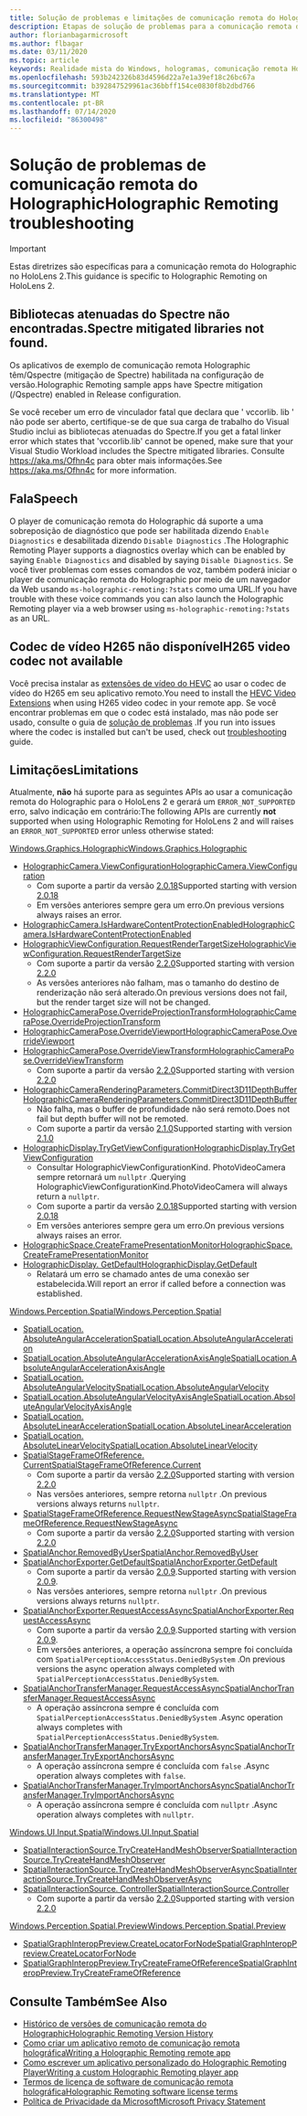 ```yaml
---
title: Solução de problemas e limitações de comunicação remota do Holographic
description: Etapas de solução de problemas para a comunicação remota do Holographic no HoloLens 2.
author: florianbagarmicrosoft
ms.author: flbagar
ms.date: 03/11/2020
ms.topic: article
keywords: Realidade mista do Windows, hologramas, comunicação remota Holographic, renderização remota, renderização de rede, HoloLens, hologramas remotos, solução de problemas, ajuda
ms.openlocfilehash: 593b242326b83d4596d22a7e1a39ef18c26bc67a
ms.sourcegitcommit: b392847529961ac36bbff154ce0830f8b2dbd766
ms.translationtype: MT
ms.contentlocale: pt-BR
ms.lasthandoff: 07/14/2020
ms.locfileid: "86300498"
---
```

# <a name="holographic-remoting-troubleshooting"></a><span data-ttu-id="49c6a-104">Solução de problemas de comunicação remota do Holographic</span><span class="sxs-lookup"><span data-stu-id="49c6a-104">Holographic Remoting troubleshooting</span></span>

> [!IMPORTANT]
> <span data-ttu-id="49c6a-105">Estas diretrizes são específicas para a comunicação remota do Holographic no HoloLens 2.</span><span class="sxs-lookup"><span data-stu-id="49c6a-105">This guidance is specific to Holographic Remoting on HoloLens 2.</span></span>

## <a name="spectre-mitigated-libraries-not-found"></a><span data-ttu-id="49c6a-106">Bibliotecas atenuadas do Spectre não encontradas.</span><span class="sxs-lookup"><span data-stu-id="49c6a-106">Spectre mitigated libraries not found.</span></span>

<span data-ttu-id="49c6a-107">Os aplicativos de exemplo de comunicação remota Holographic têm/Qspectre (mitigação de Spectre) habilitada na configuração de versão.</span><span class="sxs-lookup"><span data-stu-id="49c6a-107">Holographic Remoting sample apps have Spectre mitigation (/Qspectre) enabled in Release configuration.</span></span>

<span data-ttu-id="49c6a-108">Se você receber um erro de vinculador fatal que declara que ' vccorlib. lib ' não pode ser aberto, certifique-se de que sua carga de trabalho do Visual Studio inclui as bibliotecas atenuadas do Spectre.</span><span class="sxs-lookup"><span data-stu-id="49c6a-108">If you get a fatal linker error which states that 'vccorlib.lib' cannot be opened, make sure that your Visual Studio Workload includes the Spectre mitigated libraries.</span></span> <span data-ttu-id="49c6a-109">Consulte https://aka.ms/Ofhn4c para obter mais informações.</span><span class="sxs-lookup"><span data-stu-id="49c6a-109">See https://aka.ms/Ofhn4c for more information.</span></span>

## <a name="speech"></a><span data-ttu-id="49c6a-110">Fala</span><span class="sxs-lookup"><span data-stu-id="49c6a-110">Speech</span></span>

<span data-ttu-id="49c6a-111">O player de comunicação remota do Holographic dá suporte a uma sobreposição de diagnóstico que pode ser habilitada dizendo ```Enable Diagnostics``` e desabilitada dizendo ```Disable Diagnostics``` .</span><span class="sxs-lookup"><span data-stu-id="49c6a-111">The Holographic Remoting Player supports a diagnostics overlay which can be enabled by saying ```Enable Diagnostics``` and disabled by saying ```Disable Diagnostics```.</span></span> <span data-ttu-id="49c6a-112">Se você tiver problemas com esses comandos de voz, também poderá iniciar o player de comunicação remota do Holographic por meio de um navegador da Web usando ```ms-holographic-remoting:?stats``` como uma URL.</span><span class="sxs-lookup"><span data-stu-id="49c6a-112">If you have trouble with these voice commands you can also launch the Holographic Remoting player via a web browser using ```ms-holographic-remoting:?stats``` as an URL.</span></span>

## <a name="h265-video-codec-not-available"></a><span data-ttu-id="49c6a-113">Codec de vídeo H265 não disponível</span><span class="sxs-lookup"><span data-stu-id="49c6a-113">H265 video codec not available</span></span>

<span data-ttu-id="49c6a-114">Você precisa instalar as [extensões de vídeo do HEVC](https://www.microsoft.com/p/hevc-video-extensions/9nmzlz57r3t7) ao usar o codec de vídeo do H265 em seu aplicativo remoto.</span><span class="sxs-lookup"><span data-stu-id="49c6a-114">You need to install the [HEVC Video Extensions](https://www.microsoft.com/p/hevc-video-extensions/9nmzlz57r3t7) when using H265 video codec in your remote app.</span></span> <span data-ttu-id="49c6a-115">Se você encontrar problemas em que o codec está instalado, mas não pode ser usado, consulte o guia de [solução de problemas](https://docs.microsoft.com/azure/remote-rendering/resources/troubleshoot#h265-codec-not-available) .</span><span class="sxs-lookup"><span data-stu-id="49c6a-115">If you run into issues where the codec is installed but can't be used, check out [troubleshooting](https://docs.microsoft.com/azure/remote-rendering/resources/troubleshoot#h265-codec-not-available) guide.</span></span>

## <a name="limitations"></a><span data-ttu-id="49c6a-116">Limitações</span><span class="sxs-lookup"><span data-stu-id="49c6a-116">Limitations</span></span>

<span data-ttu-id="49c6a-117">Atualmente, **não** há suporte para as seguintes APIs ao usar a comunicação remota do Holographic para o HoloLens 2 e gerará um ```ERROR_NOT_SUPPORTED``` erro, salvo indicação em contrário:</span><span class="sxs-lookup"><span data-stu-id="49c6a-117">The following APIs are currently **not** supported when using Holographic Remoting for HoloLens 2 and will raises an ```ERROR_NOT_SUPPORTED``` error unless otherwise stated:</span></span>

[<span data-ttu-id="49c6a-118">Windows.Graphics.Holographic</span><span class="sxs-lookup"><span data-stu-id="49c6a-118">Windows.Graphics.Holographic</span></span>](https://docs.microsoft.com/uwp/api/windows.graphics.holographic)

* [<span data-ttu-id="49c6a-119">HolographicCamera.ViewConfiguration</span><span class="sxs-lookup"><span data-stu-id="49c6a-119">HolographicCamera.ViewConfiguration</span></span>](https://docs.microsoft.com/uwp/api/windows.graphics.holographic.holographiccamera.viewconfiguration)
  - <span data-ttu-id="49c6a-120">Com suporte a partir da versão [2.0.18](holographic-remoting-version-history.md#v2.0.18)</span><span class="sxs-lookup"><span data-stu-id="49c6a-120">Supported starting with version [2.0.18](holographic-remoting-version-history.md#v2.0.18)</span></span>
  - <span data-ttu-id="49c6a-121">Em versões anteriores sempre gera um erro.</span><span class="sxs-lookup"><span data-stu-id="49c6a-121">On previous versions always raises an error.</span></span>
* [<span data-ttu-id="49c6a-122">HolographicCamera.IsHardwareContentProtectionEnabled</span><span class="sxs-lookup"><span data-stu-id="49c6a-122">HolographicCamera.IsHardwareContentProtectionEnabled</span></span>](https://docs.microsoft.com/uwp/api/windows.graphics.holographic.holographiccamera.ishardwarecontentprotectionenabled#Windows_Graphics_Holographic_HolographicCamera_IsHardwareContentProtectionEnabled)
* [<span data-ttu-id="49c6a-123">HolographicViewConfiguration.RequestRenderTargetSize</span><span class="sxs-lookup"><span data-stu-id="49c6a-123">HolographicViewConfiguration.RequestRenderTargetSize</span></span>](https://docs.microsoft.com/uwp/api/windows.graphics.holographic.holographicviewconfiguration.requestrendertargetsize#Windows_Graphics_Holographic_HolographicViewConfiguration_RequestRenderTargetSize_Windows_Foundation_Size_)
  - <span data-ttu-id="49c6a-124">Com suporte a partir da versão [2.2.0](holographic-remoting-version-history.md#v2.2.0)</span><span class="sxs-lookup"><span data-stu-id="49c6a-124">Supported starting with version [2.2.0](holographic-remoting-version-history.md#v2.2.0)</span></span>
  - <span data-ttu-id="49c6a-125">As versões anteriores não falham, mas o tamanho do destino de renderização não será alterado.</span><span class="sxs-lookup"><span data-stu-id="49c6a-125">On previous versions does not fail, but the render target size will not be changed.</span></span>
* [<span data-ttu-id="49c6a-126">HolographicCameraPose.OverrideProjectionTransform</span><span class="sxs-lookup"><span data-stu-id="49c6a-126">HolographicCameraPose.OverrideProjectionTransform</span></span>](https://docs.microsoft.com/uwp/api/windows.graphics.holographic.holographiccamerapose.overrideprojectiontransform)
* [<span data-ttu-id="49c6a-127">HolographicCameraPose.OverrideViewport</span><span class="sxs-lookup"><span data-stu-id="49c6a-127">HolographicCameraPose.OverrideViewport</span></span>](https://docs.microsoft.com/uwp/api/windows.graphics.holographic.holographiccamerapose.overrideviewport)
* [<span data-ttu-id="49c6a-128">HolographicCameraPose.OverrideViewTransform</span><span class="sxs-lookup"><span data-stu-id="49c6a-128">HolographicCameraPose.OverrideViewTransform</span></span>](https://docs.microsoft.com/uwp/api/windows.graphics.holographic.holographiccamerapose.overrideviewtransform)
  - <span data-ttu-id="49c6a-129">Com suporte a partir da versão [2.2.0](holographic-remoting-version-history.md#v2.2.0)</span><span class="sxs-lookup"><span data-stu-id="49c6a-129">Supported starting with version [2.2.0](holographic-remoting-version-history.md#v2.2.0)</span></span>
* [<span data-ttu-id="49c6a-130">HolographicCameraRenderingParameters.CommitDirect3D11DepthBuffer</span><span class="sxs-lookup"><span data-stu-id="49c6a-130">HolographicCameraRenderingParameters.CommitDirect3D11DepthBuffer</span></span>](https://docs.microsoft.com/uwp/api/windows.graphics.holographic.holographiccamerarenderingparameters.commitdirect3d11depthbuffer#Windows_Graphics_Holographic_HolographicCameraRenderingParameters_CommitDirect3D11DepthBuffer_Windows_Graphics_DirectX_Direct3D11_IDirect3DSurface_)
  - <span data-ttu-id="49c6a-131">Não falha, mas o buffer de profundidade não será remoto.</span><span class="sxs-lookup"><span data-stu-id="49c6a-131">Does not fail but depth buffer will not be remoted.</span></span>
  - <span data-ttu-id="49c6a-132">Com suporte a partir da versão [2.1.0](holographic-remoting-version-history.md#v2.1.0)</span><span class="sxs-lookup"><span data-stu-id="49c6a-132">Supported starting with version [2.1.0](holographic-remoting-version-history.md#v2.1.0)</span></span>
* [<span data-ttu-id="49c6a-133">HolographicDisplay.TryGetViewConfiguration</span><span class="sxs-lookup"><span data-stu-id="49c6a-133">HolographicDisplay.TryGetViewConfiguration</span></span>](https://docs.microsoft.com/uwp/api/windows.graphics.holographic.holographicdisplay.trygetviewconfiguration)
  - <span data-ttu-id="49c6a-134">Consultar HolographicViewConfigurationKind. PhotoVideoCamera sempre retornará um ```nullptr``` .</span><span class="sxs-lookup"><span data-stu-id="49c6a-134">Querying HolographicViewConfigurationKind.PhotoVideoCamera will always return a ```nullptr```.</span></span>
  - <span data-ttu-id="49c6a-135">Com suporte a partir da versão [2.0.18](holographic-remoting-version-history.md#v2.0.18)</span><span class="sxs-lookup"><span data-stu-id="49c6a-135">Supported starting with version [2.0.18](holographic-remoting-version-history.md#v2.0.18)</span></span>
  - <span data-ttu-id="49c6a-136">Em versões anteriores sempre gera um erro.</span><span class="sxs-lookup"><span data-stu-id="49c6a-136">On previous versions always raises an error.</span></span>
* [<span data-ttu-id="49c6a-137">HolographicSpace.CreateFramePresentationMonitor</span><span class="sxs-lookup"><span data-stu-id="49c6a-137">HolographicSpace.CreateFramePresentationMonitor</span></span>](https://docs.microsoft.com/uwp/api/windows.graphics.holographic.holographicspace.createframepresentationmonitor)
* [<span data-ttu-id="49c6a-138">HolographicDisplay. GetDefault</span><span class="sxs-lookup"><span data-stu-id="49c6a-138">HolographicDisplay.GetDefault</span></span>](https://docs.microsoft.com/uwp/api/windows.graphics.holographic.holographicdisplay.getdefault#Windows_Graphics_Holographic_HolographicDisplay_GetDefault)
  - <span data-ttu-id="49c6a-139">Relatará um erro se chamado antes de uma conexão ser estabelecida.</span><span class="sxs-lookup"><span data-stu-id="49c6a-139">Will report an error if called before a connection was established.</span></span>


[<span data-ttu-id="49c6a-140">Windows.Perception.Spatial</span><span class="sxs-lookup"><span data-stu-id="49c6a-140">Windows.Perception.Spatial</span></span>](https://docs.microsoft.com/uwp/api/windows.perception.spatial)

* [<span data-ttu-id="49c6a-141">SpatialLocation. AbsoluteAngularAcceleration</span><span class="sxs-lookup"><span data-stu-id="49c6a-141">SpatialLocation.AbsoluteAngularAcceleration</span></span>](https://docs.microsoft.com/uwp/api/windows.perception.spatial.spatiallocation.absoluteangularacceleration)
* [<span data-ttu-id="49c6a-142">SpatialLocation.AbsoluteAngularAccelerationAxisAngle</span><span class="sxs-lookup"><span data-stu-id="49c6a-142">SpatialLocation.AbsoluteAngularAccelerationAxisAngle</span></span>](https://docs.microsoft.com/uwp/api/windows.perception.spatial.spatiallocation.absoluteangularaccelerationaxisangle)
* [<span data-ttu-id="49c6a-143">SpatialLocation. AbsoluteAngularVelocity</span><span class="sxs-lookup"><span data-stu-id="49c6a-143">SpatialLocation.AbsoluteAngularVelocity</span></span>](https://docs.microsoft.com/uwp/api/windows.perception.spatial.spatiallocation.absoluteangularvelocity)
* [<span data-ttu-id="49c6a-144">SpatialLocation.AbsoluteAngularVelocityAxisAngle</span><span class="sxs-lookup"><span data-stu-id="49c6a-144">SpatialLocation.AbsoluteAngularVelocityAxisAngle</span></span>](https://docs.microsoft.com/uwp/api/windows.perception.spatial.spatiallocation.absoluteangularvelocityaxisangle)
* [<span data-ttu-id="49c6a-145">SpatialLocation. AbsoluteLinearAcceleration</span><span class="sxs-lookup"><span data-stu-id="49c6a-145">SpatialLocation.AbsoluteLinearAcceleration</span></span>](https://docs.microsoft.com/uwp/api/windows.perception.spatial.spatiallocation.absolutelinearacceleration)
* [<span data-ttu-id="49c6a-146">SpatialLocation. AbsoluteLinearVelocity</span><span class="sxs-lookup"><span data-stu-id="49c6a-146">SpatialLocation.AbsoluteLinearVelocity</span></span>](https://docs.microsoft.com/uwp/api/windows.perception.spatial.spatiallocation.absolutelinearvelocity)
* [<span data-ttu-id="49c6a-147">SpatialStageFrameOfReference. Current</span><span class="sxs-lookup"><span data-stu-id="49c6a-147">SpatialStageFrameOfReference.Current</span></span>](https://docs.microsoft.com/uwp/api/windows.perception.spatial.spatialstageframeofreference.current)
  - <span data-ttu-id="49c6a-148">Com suporte a partir da versão [2.2.0](holographic-remoting-version-history.md#v2.2.0)</span><span class="sxs-lookup"><span data-stu-id="49c6a-148">Supported starting with version [2.2.0](holographic-remoting-version-history.md#v2.2.0)</span></span>
  - <span data-ttu-id="49c6a-149">Nas versões anteriores, sempre retorna ```nullptr``` .</span><span class="sxs-lookup"><span data-stu-id="49c6a-149">On previous versions always returns ```nullptr```.</span></span>
* [<span data-ttu-id="49c6a-150">SpatialStageFrameOfReference.RequestNewStageAsync</span><span class="sxs-lookup"><span data-stu-id="49c6a-150">SpatialStageFrameOfReference.RequestNewStageAsync</span></span>](https://docs.microsoft.com/uwp/api/windows.perception.spatial.spatialstageframeofreference.requestnewstageasync)
  - <span data-ttu-id="49c6a-151">Com suporte a partir da versão [2.2.0](holographic-remoting-version-history.md#v2.2.0)</span><span class="sxs-lookup"><span data-stu-id="49c6a-151">Supported starting with version [2.2.0](holographic-remoting-version-history.md#v2.2.0)</span></span>
* [<span data-ttu-id="49c6a-152">SpatialAnchor.RemovedByUser</span><span class="sxs-lookup"><span data-stu-id="49c6a-152">SpatialAnchor.RemovedByUser</span></span>](https://docs.microsoft.com/uwp/api/windows.perception.spatial.spatialanchor.removedbyuser)
* [<span data-ttu-id="49c6a-153">SpatialAnchorExporter.GetDefault</span><span class="sxs-lookup"><span data-stu-id="49c6a-153">SpatialAnchorExporter.GetDefault</span></span>](https://docs.microsoft.com/uwp/api/windows.perception.spatial.spatialanchorexporter.getdefault
)
  - <span data-ttu-id="49c6a-154">Com suporte a partir da versão [2.0.9](holographic-remoting-version-history.md#v2.0.9).</span><span class="sxs-lookup"><span data-stu-id="49c6a-154">Supported starting with version [2.0.9](holographic-remoting-version-history.md#v2.0.9).</span></span> 
  - <span data-ttu-id="49c6a-155">Nas versões anteriores, sempre retorna ```nullptr``` .</span><span class="sxs-lookup"><span data-stu-id="49c6a-155">On previous versions always returns ```nullptr```.</span></span> 
* [<span data-ttu-id="49c6a-156">SpatialAnchorExporter.RequestAccessAsync</span><span class="sxs-lookup"><span data-stu-id="49c6a-156">SpatialAnchorExporter.RequestAccessAsync</span></span>](https://docs.microsoft.com/uwp/api/windows.perception.spatial.spatialanchorexporter.requestaccessasync
)
  - <span data-ttu-id="49c6a-157">Com suporte a partir da versão [2.0.9](holographic-remoting-version-history.md#v2.0.9).</span><span class="sxs-lookup"><span data-stu-id="49c6a-157">Supported starting with version [2.0.9](holographic-remoting-version-history.md#v2.0.9).</span></span> 
  - <span data-ttu-id="49c6a-158">Em versões anteriores, a operação assíncrona sempre foi concluída com ```SpatialPerceptionAccessStatus.DeniedBySystem``` .</span><span class="sxs-lookup"><span data-stu-id="49c6a-158">On previous versions the async operation always completed with ```SpatialPerceptionAccessStatus.DeniedBySystem```.</span></span>
* [<span data-ttu-id="49c6a-159">SpatialAnchorTransferManager.RequestAccessAsync</span><span class="sxs-lookup"><span data-stu-id="49c6a-159">SpatialAnchorTransferManager.RequestAccessAsync</span></span>](https://docs.microsoft.com/uwp/api/windows.perception.spatial.spatialanchortransfermanager.requestaccessasync#Windows_Perception_Spatial_SpatialAnchorTransferManager_RequestAccessAsync)
  - <span data-ttu-id="49c6a-160">A operação assíncrona sempre é concluída com ```SpatialPerceptionAccessStatus.DeniedBySystem``` .</span><span class="sxs-lookup"><span data-stu-id="49c6a-160">Async operation always completes with ```SpatialPerceptionAccessStatus.DeniedBySystem```.</span></span>
* [<span data-ttu-id="49c6a-161">SpatialAnchorTransferManager.TryExportAnchorsAsync</span><span class="sxs-lookup"><span data-stu-id="49c6a-161">SpatialAnchorTransferManager.TryExportAnchorsAsync</span></span>](https://docs.microsoft.com/uwp/api/windows.perception.spatial.spatialanchortransfermanager.tryexportanchorsasync#Windows_Perception_Spatial_SpatialAnchorTransferManager_TryExportAnchorsAsync_Windows_Foundation_Collections_IIterable_Windows_Foundation_Collections_IKeyValuePair_System_String_Windows_Perception_Spatial_SpatialAnchor___Windows_Storage_Streams_IOutputStream_)
  - <span data-ttu-id="49c6a-162">A operação assíncrona sempre é concluída com ```false``` .</span><span class="sxs-lookup"><span data-stu-id="49c6a-162">Async operation always completes with ```false```.</span></span>
* [<span data-ttu-id="49c6a-163">SpatialAnchorTransferManager.TryImportAnchorsAsync</span><span class="sxs-lookup"><span data-stu-id="49c6a-163">SpatialAnchorTransferManager.TryImportAnchorsAsync</span></span>](https://docs.microsoft.com/uwp/api/windows.perception.spatial.spatialanchortransfermanager.tryimportanchorsasync
)
  - <span data-ttu-id="49c6a-164">A operação assíncrona sempre é concluída com ```nullptr``` .</span><span class="sxs-lookup"><span data-stu-id="49c6a-164">Async operation always completes with ```nullptr```.</span></span>

[<span data-ttu-id="49c6a-165">Windows.UI.Input.Spatial</span><span class="sxs-lookup"><span data-stu-id="49c6a-165">Windows.UI.Input.Spatial</span></span>](https://docs.microsoft.com/uwp/api/windows.ui.input.spatial)

* [<span data-ttu-id="49c6a-166">SpatialInteractionSource.TryCreateHandMeshObserver</span><span class="sxs-lookup"><span data-stu-id="49c6a-166">SpatialInteractionSource.TryCreateHandMeshObserver</span></span>](https://docs.microsoft.com/uwp/api/windows.ui.input.spatial.spatialinteractionsource.trycreatehandmeshobserver#Windows_UI_Input_Spatial_SpatialInteractionSource_TryCreateHandMeshObserver)
* [<span data-ttu-id="49c6a-167">SpatialInteractionSource.TryCreateHandMeshObserverAsync</span><span class="sxs-lookup"><span data-stu-id="49c6a-167">SpatialInteractionSource.TryCreateHandMeshObserverAsync</span></span>](https://docs.microsoft.com/uwp/api/windows.ui.input.spatial.spatialinteractionsource.trycreatehandmeshobserverasync)
* [<span data-ttu-id="49c6a-168">SpatialInteractionSource. Controller</span><span class="sxs-lookup"><span data-stu-id="49c6a-168">SpatialInteractionSource.Controller</span></span>](https://docs.microsoft.com/uwp/api/windows.ui.input.spatial.spatialinteractionsource.controller#Windows_UI_Input_Spatial_SpatialInteractionSource_Controller)
  - <span data-ttu-id="49c6a-169">Com suporte a partir da versão [2.2.0](holographic-remoting-version-history.md#v2.2.0)</span><span class="sxs-lookup"><span data-stu-id="49c6a-169">Supported starting with version [2.2.0](holographic-remoting-version-history.md#v2.2.0)</span></span>

[<span data-ttu-id="49c6a-170">Windows.Perception.Spatial.Preview</span><span class="sxs-lookup"><span data-stu-id="49c6a-170">Windows.Perception.Spatial.Preview</span></span>](https://docs.microsoft.com/uwp/api/windows.perception.spatial.preview)

* [<span data-ttu-id="49c6a-171">SpatialGraphInteropPreview.CreateLocatorForNode</span><span class="sxs-lookup"><span data-stu-id="49c6a-171">SpatialGraphInteropPreview.CreateLocatorForNode</span></span>](https://docs.microsoft.com/uwp/api/windows.perception.spatial.preview.spatialgraphinteroppreview.createlocatorfornode)
* [<span data-ttu-id="49c6a-172">SpatialGraphInteropPreview.TryCreateFrameOfReference</span><span class="sxs-lookup"><span data-stu-id="49c6a-172">SpatialGraphInteropPreview.TryCreateFrameOfReference</span></span>](https://docs.microsoft.com/uwp/api/windows.perception.spatial.preview.spatialgraphinteroppreview.trycreateframeofreference)

## <a name="see-also"></a><span data-ttu-id="49c6a-173">Consulte Também</span><span class="sxs-lookup"><span data-stu-id="49c6a-173">See Also</span></span>
* [<span data-ttu-id="49c6a-174">Histórico de versões de comunicação remota do Holographic</span><span class="sxs-lookup"><span data-stu-id="49c6a-174">Holographic Remoting Version History</span></span>](holographic-remoting-version-history.md)
* [<span data-ttu-id="49c6a-175">Como criar um aplicativo remoto de comunicação remota holográfica</span><span class="sxs-lookup"><span data-stu-id="49c6a-175">Writing a Holographic Remoting remote app</span></span>](holographic-remoting-create-host.md)
* [<span data-ttu-id="49c6a-176">Como escrever um aplicativo personalizado do Holographic Remoting Player</span><span class="sxs-lookup"><span data-stu-id="49c6a-176">Writing a custom Holographic Remoting player app</span></span>](holographic-remoting-create-player.md)
* [<span data-ttu-id="49c6a-177">Termos de licença de software de comunicação remota holográfica</span><span class="sxs-lookup"><span data-stu-id="49c6a-177">Holographic Remoting software license terms</span></span>](https://docs.microsoft.com/legal/mixed-reality/microsoft-holographic-remoting-software-license-terms)
* [<span data-ttu-id="49c6a-178">Política de Privacidade da Microsoft</span><span class="sxs-lookup"><span data-stu-id="49c6a-178">Microsoft Privacy Statement</span></span>](https://go.microsoft.com/fwlink/?LinkId=521839)
